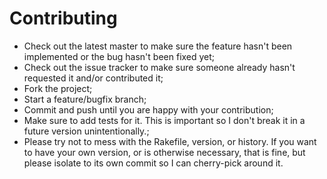 # Contributing

- Check out the latest master to make sure the feature hasn't been implemented
or the bug hasn't been fixed yet;
- Check out the issue tracker to make sure someone already hasn't requested it
and/or contributed it;
- Fork the project;
- Start a feature/bugfix branch;
- Commit and push until you are happy with your contribution;
- Make sure to add tests for it. This is important so I don't break it in
a future version unintentionally.;
- Please try not to mess with the Rakefile, version, or history. If you want to
have your own version, or is otherwise necessary, that is fine, but please
isolate to its own commit so I can cherry-pick around it.
